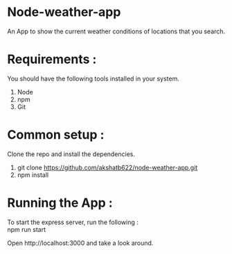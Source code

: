 # Node-weather-app

An App to show the current weather conditions of locations that you search. 

# Requirements : 

You should have the following tools installed in your system.<br>
1) Node<br>
2) npm<br>
3) Git<br>

# Common setup : 
Clone the repo and install the dependencies.<br>

1) git clone https://github.com/akshatb622/node-weather-app.git <br>
2) npm install <br>

# Running the App : 

To start the express server, run the following :<br> 
npm run start<br>

Open http://localhost:3000 and take a look around.

